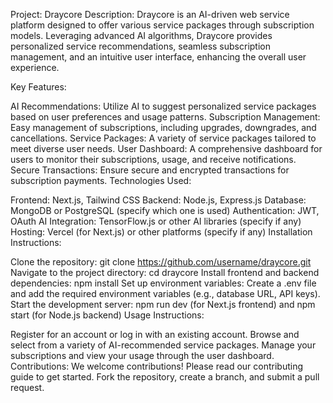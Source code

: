 Project: Draycore
Description:
Draycore is an AI-driven web service platform designed to offer various service packages through subscription models. Leveraging advanced AI algorithms, Draycore provides personalized service recommendations, seamless subscription management, and an intuitive user interface, enhancing the overall user experience.

Key Features:

AI Recommendations: Utilize AI to suggest personalized service packages based on user preferences and usage patterns.
Subscription Management: Easy management of subscriptions, including upgrades, downgrades, and cancellations.
Service Packages: A variety of service packages tailored to meet diverse user needs.
User Dashboard: A comprehensive dashboard for users to monitor their subscriptions, usage, and receive notifications.
Secure Transactions: Ensure secure and encrypted transactions for subscription payments.
Technologies Used:

Frontend: Next.js, Tailwind CSS
Backend: Node.js, Express.js
Database: MongoDB or PostgreSQL (specify which one is used)
Authentication: JWT, OAuth
AI Integration: TensorFlow.js or other AI libraries (specify if any)
Hosting: Vercel (for Next.js) or other platforms (specify if any)
Installation Instructions:

Clone the repository: git clone https://github.com/username/draycore.git
Navigate to the project directory: cd draycore
Install frontend and backend dependencies: npm install
Set up environment variables: Create a .env file and add the required environment variables (e.g., database URL, API keys).
Start the development server: npm run dev (for Next.js frontend) and npm start (for Node.js backend)
Usage Instructions:

Register for an account or log in with an existing account.
Browse and select from a variety of AI-recommended service packages.
Manage your subscriptions and view your usage through the user dashboard.
Contributions:
We welcome contributions! Please read our contributing guide to get started. Fork the repository, create a branch, and submit a pull request.

